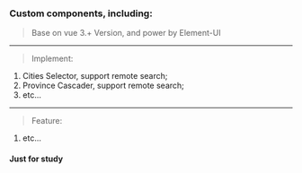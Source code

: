 ### Custom components, including:

> Base on vue 3.+ Version, and power by Element-UI

---

> Implement:

1. Cities Selector, support remote search;
2. Province Cascader, support remote search;
3. etc...


---

> Feature:
1. etc...

#### Just for study